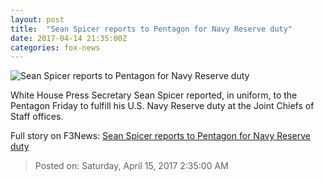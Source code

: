 ```yaml
---
layout: post
title:  "Sean Spicer reports to Pentagon for Navy Reserve duty"
date: 2017-04-14 21:35:00Z
categories: fox-news
---
```


![Sean Spicer reports to Pentagon for Navy Reserve duty](http://a57.foxnews.com/images.foxnews.com/content/fox-news/politics/2017/04/14/sean-spicer-reports-to-pentagon-for-navy-reserve-duty/_jcr_content/par/featured_image/media-0.img.jpg/0/0/1492208828467.jpg?ve=1)

White House Press Secretary Sean Spicer reported, in uniform, to the Pentagon Friday to fulfill his U.S. Navy Reserve duty at the Joint Chiefs of Staff offices.


Full story on F3News: [Sean Spicer reports to Pentagon for Navy Reserve duty](http://www.f3nws.com/n/PbQJXC)

> Posted on: Saturday, April 15, 2017 2:35:00 AM
